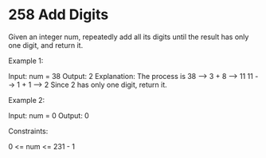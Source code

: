# 258 Add Digits

Given an integer num, repeatedly add all its digits until the result has only one digit, and return it.

 

Example 1:

Input: num = 38
Output: 2
Explanation: The process is
38 --> 3 + 8 --> 11
11 --> 1 + 1 --> 2 
Since 2 has only one digit, return it.

Example 2:

Input: num = 0
Output: 0
 

Constraints:

0 <= num <= 231 - 1
 

